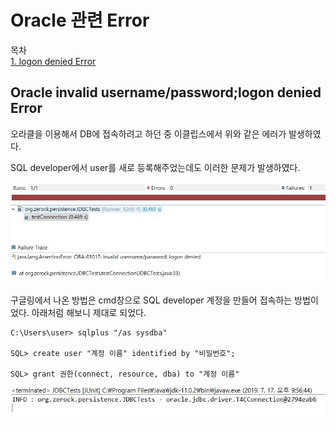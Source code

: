# Oracle 관련 Error

목차  
[1. logon denied Error](#oracle-invalid-username/password;logon-denied-error)

## Oracle invalid username/password;logon denied Error

오라클을 이용해서 DB에 접속하려고 하던 중 이클립스에서 위와 같은 에러가 발생하였다.

SQL developer에서 user를 새로 등록해주었는데도 이러한 문제가 발생하였다.

![Error Picture](./Images/SQL/Invalid_username_Error.JPG)

구글링에서 나온 방법은 cmd창으로 SQL developer 계정을 만들어 접속하는 방법이었다. 아래처럼 해보니 제대로 되었다.


```
C:\Users\user> sqlplus "/as sysdba"

SQL> create user "계정 이름" identified by "비밀번호";

SQL> grant 권한(connect, resource, dba) to "계정 이름"
```

![Error Picture](./Images/SQL/Invalid_username_Error2.JPG)